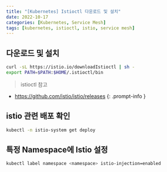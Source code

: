 ```yaml
---
title: "[Kubernetes] Istioctl 다운로드 및 설치"
date: 2022-10-17
categories: [Kubernetes, Service Mesh]
tags: [kubernetes, istioctl, istio, service mesh]
---
```


## 다운로드 및 설치

```bash
curl -sL https://istio.io/downloadIstioctl | sh -
export PATH=$PATH:$HOME/.istioctl/bin
```

> istioctl 참고
- <https://github.com/istio/istio/releases>
{: .prompt-info }

## istio 관련 배포 확인

```bash
kubectl -n istio-system get deploy
```

## 특정 Namespace에 Istio 설정

```bash
kubectl label namespace <namespace> istio-injection=enabled
```